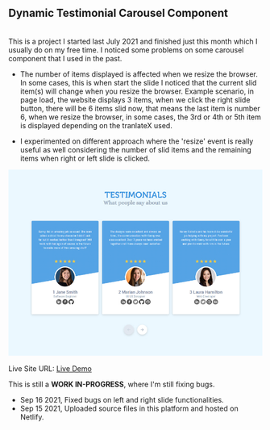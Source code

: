 ## Dynamic Testimonial Carousel Component
<br />
This is a project I started last July 2021 and finished just this month which I usually do on my free time. I noticed some problems on some carousel component that I used in the past. 

- The number of items displayed is affected when we resize the browser. In some cases, this is when start the slide I noticed that the current slid item(s) will change when you resize the browser. Example scenario, in page load, the website displays 3 items, when we click the right slide button, there will be 6 items slid now, that means the last item is number 6, when we resize the browser, in some cases, the 3rd or 4th or 5th item is displayed depending on the tranlateX used. 

- I experimented on different approach where the 'resize' event is really useful as well considering the number of slid items and the remaining items when right or left slide is clicked.

![](project-preview.jpg)

Live Site URL: [Live Demo](https://kennyestrella-testimonial-carousel-2.netlify.app/)

This is still a **WORK IN-PROGRESS**, where I'm still fixing bugs.

- Sep 16 2021, Fixed bugs on left and right slide functionalities.
- Sep 15 2021, Uploaded source files in this platform and hosted on Netlify.
